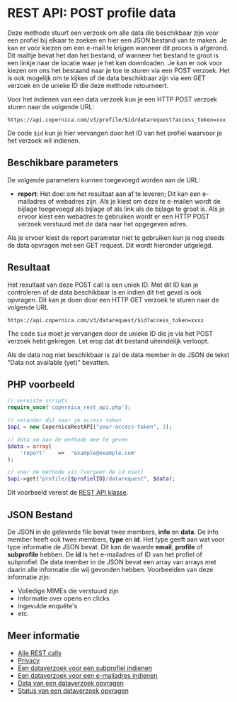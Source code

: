 # REST API: POST profile data

Deze methode stuurt een verzoek om alle data die beschikbaar zijn voor een
profiel bij elkaar te zoeken en hier een JSON bestand van te maken. Je kan er voor 
kiezen om een e-mail te krijgen wanneer dit proces is afgerond. Dit mailtje bevat
het dan het bestand, of wanneer het bestand te groot is een linkje naar
de locatie waar je het kan downloaden. Je kan er ook voor kiezen om
ons het bestaand naar je toe te sturen via een POST verzoek. 
Het is ook mogelijk om te kijken of de data beschikbaar zijn via een GET
verzoek en de unieke ID die deze methode retourneert. 

Voor het indienen van een data verzoek kun je een HTTP POST verzoek sturen 
naar de volgende URL:

`https://api.copernica.com/v3/profile/$id/datarequest?access_token=xxx`

De code `$id` kun je hier vervangen door het ID van het profiel waarvoor je 
het verzoek wil indienen.

## Beschikbare parameters

De volgende parameters kunnen toegevoegd worden aan de URL:

* **report**: Het doel om het resultaat aan af te leveren; Dit kan een 
e-mailadres of webadres zijn. Als je kiest om deze te e-mailen wordt de bijlage 
toegevoegd als bijlage of als link als de bijlage te groot is. Als je ervoor 
kiest een webadres te gebruiken wordt er een HTTP POST verzoek verstuurd met 
de data naar het opgegeven adres.

Als je ervoor kiest de report parameter niet te gebruiken kun je nog steeds 
de data opvragen met een GET request. Dit wordt hieronder uitgelegd.

## Resultaat

Het resultaat van deze POST call is een uniek ID. Met dit ID kan je controleren
of de data beschikbaar is en indien dit het geval is ook opvragen. Dit
kan je doen door een HTTP GET verzoek te sturen naar de volgende URL

`https://api.copernica.com/v3/datarequest/$id?access_token=xxxx`

The code `$id` moet je vervangen door de unieke ID die je via het POST verzoek
hebt gekregen. Let erop dat dit bestand uiteindelijk verloopt.

Als de data nog niet beschikbaar is zal de data member in de JSON de tekst 
"Data not available (yet)" bevatten.

## PHP voorbeeld

```php
// vereiste scripts
require_once('copernica_rest_api.php');

// verander dit naar je access token
$api = new CopernicaRestAPI("your-access-token", 3);

// data om aan de methode mee te geven
$data = array(
    'report'    =>  'example@example.com'
);

// voer de methode uit (vergeet de id niet)
$api->get("profile/{$profielID}/datarequest", $data);
```

Dit voorbeeld vereist de [REST API klasse](./rest-php).

## JSON Bestand

De JSON in de geleverde file bevat twee members, **info** en **data**. De info
member heeft ook twee members, **type** en **id**. Het type geeft aan wat voor
type informatie de JSON bevat. Dit kan de waarde **email**, **profile** of **subprofile**
hebben. De **id** is het e-mailadres of ID van het profiel of subprofiel.
De data member in de JSON bevat een array van arrays met daarin alle informatie
die wij gevonden hebben. Voorbeelden van deze informatie zijn:

- Volledige MIMEs die verstuurd zijn
- Informatie over opens en clicks
- Ingevulde enquête's
- etc.

## Meer informatie

* [Alle REST calls](./rest-api)
* [Privacy](./privacy)
* [Een dataverzoek voor een subprofiel indienen ](./rest-post-subprofile-datarequest)
* [Een dataverzoek voor een e-mailadres indienen](./rest-post-email-datarequest)
* [Data van een dataverzoek opvragen](./rest-get-datarequest-data)
* [Status van een dataverzoek opvragen](./rest-get-datarequest-status)
